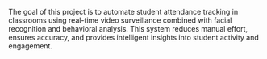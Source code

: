 The goal of this project is to automate student attendance tracking in classrooms using real-time video surveillance combined with facial recognition and behavioral analysis. This system reduces manual effort, ensures accuracy, and provides intelligent insights into student activity and engagement.

